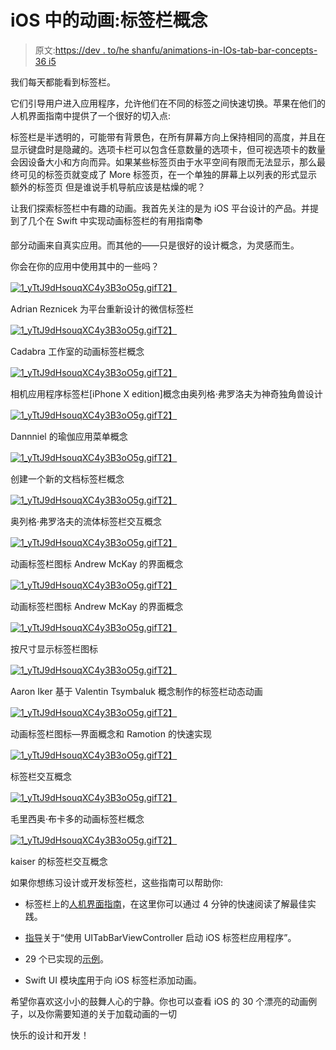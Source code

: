 # iOS 中的动画:标签栏概念

> 原文:[https://dev . to/he shanfu/animations-in-IOs-tab-bar-concepts-36 i5](https://dev.to/heshanfu/animations-in-ios-tab-bar-concepts-36i5)

我们每天都能看到标签栏。

它们引导用户进入应用程序，允许他们在不同的标签之间快速切换。苹果在他们的人机界面指南中提供了一个很好的切入点:

标签栏是半透明的，可能带有背景色，在所有屏幕方向上保持相同的高度，并且在显示键盘时是隐藏的。选项卡栏可以包含任意数量的选项卡，但可视选项卡的数量会因设备大小和方向而异。如果某些标签页由于水平空间有限而无法显示，那么最终可见的标签页就变成了 More 标签页，在一个单独的屏幕上以列表的形式显示额外的标签页
但是谁说手机导航应该是枯燥的呢？

让我们探索标签栏中有趣的动画。我首先关注的是为 iOS 平台设计的产品。并提到了几个在 Swift 中实现动画标签栏的有用指南📚

部分动画来自真实应用。而其他的——只是很好的设计概念，为灵感而生。

你会在你的应用中使用其中的一些吗？

[![1_yTtJ9dHsouqXC4y3B3oO5g.gif](../Images/c3abd1f0ba2a6f900f26e8b28300a984.png)T2】](https://res.cloudinary.com/practicaldev/image/fetch/s--S_RgVitd--/c_limit%2Cf_auto%2Cfl_progressive%2Cq_66%2Cw_880/https://cdn.hashnode.com/res/hashnode/image/upload/v1558601028042/7dXHDnKDZ.gif)

Adrian Reznicek 为平台重新设计的微信标签栏

[![1_yTtJ9dHsouqXC4y3B3oO5g.gif](../Images/cdc7617b96a019fc532511ddbcb0cb8e.png)T2】](https://res.cloudinary.com/practicaldev/image/fetch/s--vYTwiueR--/c_limit%2Cf_auto%2Cfl_progressive%2Cq_66%2Cw_880/https://cdn-images-1.medium.com/max/800/1%2AlUukV9NDO1NkNT3F03JRpQ.gif)

Cadabra 工作室的动画标签栏概念

[![1_yTtJ9dHsouqXC4y3B3oO5g.gif](../Images/61f9d0344ff57f8cdf60d10fcf987ca1.png)T2】](https://res.cloudinary.com/practicaldev/image/fetch/s---DEVgedR--/c_limit%2Cf_auto%2Cfl_progressive%2Cq_66%2Cw_880/https://cdn-images-1.medium.com/max/800/1%2AoT4Y-nMdQaG6vjSuv6U93Q.gif)

相机应用程序标签栏[iPhone X edition]概念由奥列格·弗罗洛夫为神奇独角兽设计

[![1_yTtJ9dHsouqXC4y3B3oO5g.gif](../Images/f7d55301071012b4d37c4375120cecb2.png)T2】](https://res.cloudinary.com/practicaldev/image/fetch/s--7B3-nUQI--/c_limit%2Cf_auto%2Cfl_progressive%2Cq_66%2Cw_880/https://cdn-images-1.medium.com/max/800/1%2A-yusZdPbxBbjGBdvnI4vmA.gif)

Dannniel 的瑜伽应用菜单概念

[![1_yTtJ9dHsouqXC4y3B3oO5g.gif](../Images/a4054645267d224a9d7faedd40c3da53.png)T2】](https://res.cloudinary.com/practicaldev/image/fetch/s--p0H84cFo--/c_limit%2Cf_auto%2Cfl_progressive%2Cq_66%2Cw_880/https://cdn-images-1.medium.com/max/800/1%2Ap0todCqWtsVwG8kOFCyPEA.gif)

创建一个新的文档标签栏概念

[![1_yTtJ9dHsouqXC4y3B3oO5g.gif](../Images/371e167b87d779d057646df9334a2745.png)T2】](https://res.cloudinary.com/practicaldev/image/fetch/s--fyGH6hJR--/c_limit%2Cf_auto%2Cfl_progressive%2Cq_66%2Cw_880/https://cdn-images-1.medium.com/max/800/1%2AoU5sOkj0PUnLOMHjhEuQhw.gif)

奥列格·弗罗洛夫的流体标签栏交互概念

[![1_yTtJ9dHsouqXC4y3B3oO5g.gif](../Images/88728008d17133885af581aa1a48706e.png)T2】](https://res.cloudinary.com/practicaldev/image/fetch/s--mCrUMdkM--/c_limit%2Cf_auto%2Cfl_progressive%2Cq_66%2Cw_880/https://cdn-images-1.medium.com/max/1200/1%2AW0fsXNGi5V6WYCSb-MqEyA.gif)

动画标签栏图标 Andrew McKay 的界面概念

[![1_yTtJ9dHsouqXC4y3B3oO5g.gif](../Images/fc7862bf260ddc2094d1107ebc239f50.png)T2】](https://res.cloudinary.com/practicaldev/image/fetch/s--LsY2ELjN--/c_limit%2Cf_auto%2Cfl_progressive%2Cq_66%2Cw_880/https://cdn-images-1.medium.com/max/800/1%2APg6_e25gs6GK6CCD2WsbsA.gif)

动画标签栏图标 Andrew McKay 的界面概念

[![1_yTtJ9dHsouqXC4y3B3oO5g.gif](../Images/b6c75e3b3b3a8aef5b8a3e1d88bb6c3a.png)T2】](https://res.cloudinary.com/practicaldev/image/fetch/s--iTU7ZJrf--/c_limit%2Cf_auto%2Cfl_progressive%2Cq_66%2Cw_880/https://cdn-images-1.medium.com/max/800/1%2Ag1JuHN9vm1cHWOpSYmvKyA.gif)

按尺寸显示标签栏图标

[![1_yTtJ9dHsouqXC4y3B3oO5g.gif](../Images/0bce4fc943980def0399a0de1e696e89.png)T2】](https://res.cloudinary.com/practicaldev/image/fetch/s--kGWWkQZy--/c_limit%2Cf_auto%2Cfl_progressive%2Cq_66%2Cw_880/https://cdn-images-1.medium.com/max/800/1%2AW0fsXNGi5V6WYCSb-MqEyA.gif)

Aaron Iker 基于 Valentin Tsymbaluk 概念制作的标签栏动态动画

[![1_yTtJ9dHsouqXC4y3B3oO5g.gif](../Images/bdd43583d1587f9f7e8225b738d07e62.png)T2】](https://res.cloudinary.com/practicaldev/image/fetch/s--bxQK2lj0--/c_limit%2Cf_auto%2Cfl_progressive%2Cq_66%2Cw_880/https://cdn-images-1.medium.com/max/800/1%2AFVjvQgXpRlIBkcPLx9dGig.gif)

动画标签栏图标—界面概念和 Ramotion 的快速实现

[![1_yTtJ9dHsouqXC4y3B3oO5g.gif](../Images/164655ed1571f957f5cb24865646a88e.png)T2】](https://res.cloudinary.com/practicaldev/image/fetch/s--r_KRcVQT--/c_limit%2Cf_auto%2Cfl_progressive%2Cq_66%2Cw_880/https://cdn-images-1.medium.com/max/800/1%2A0nOpxIXG4asiLd5ixBxEQA.gif)

标签栏交互概念

[![1_yTtJ9dHsouqXC4y3B3oO5g.gif](../Images/e695169b3d78c5b59c903d7c74d63baa.png)T2】](https://res.cloudinary.com/practicaldev/image/fetch/s--5CoeTVol--/c_limit%2Cf_auto%2Cfl_progressive%2Cq_66%2Cw_880/https://cdn-images-1.medium.com/max/800/1%2AO6Kwwvk9OFXesM6qxmTQaw.gif)

毛里西奥·布卡多的动画标签栏概念

[![1_yTtJ9dHsouqXC4y3B3oO5g.gif](../Images/74d69b020f2a882655b75719ca17ae12.png)T2】](https://res.cloudinary.com/practicaldev/image/fetch/s--yXY6eI58--/c_limit%2Cf_auto%2Cfl_progressive%2Cq_66%2Cw_880/https://cdn-images-1.medium.com/max/800/1%2AN1e50drhdq9D2tXHryG17A.gif)

kaiser 的标签栏交互概念

如果你想练习设计或开发标签栏，这些指南可以帮助你:

*   标签栏上的[人机界面指南](https://developer.apple.com/design/human-interface-guidelines/ios/bars/tab-bars/)，在这里你可以通过 4 分钟的快速阅读了解最佳实践。

*   [指导](https://codewithchris.com/ios-tab-bar-app/)关于“使用 UITabBarViewController 启动 iOS 标签栏应用程序”。

*   29 个已实现的[示例](https://iosexample.com/tag/tab-bars/)。

*   Swift UI 模块[库](https://github.com/Ramotion/animated-tab-bar)用于向 iOS 标签栏添加动画。

希望你喜欢这小小的鼓舞人心的宁静。你也可以查看 iOS 的 30 个漂亮的动画例子，以及你需要知道的关于加载动画的一切

快乐的设计和开发！